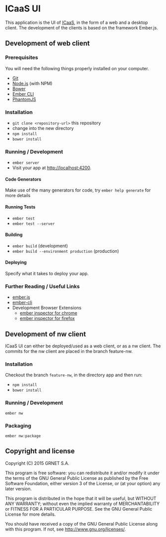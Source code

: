 # ICaaS UI

This application is the UI of [ICaaS](https://github.com/grnet/icaas), in the form of a web and a desktop client.
The development of the clients is based on the framework Ember.js.

## Development of web client

### Prerequisites

You will need the following things properly installed on your computer.

* [Git](http://git-scm.com/)
* [Node.js](http://nodejs.org/) (with NPM)
* [Bower](http://bower.io/)
* [Ember CLI](http://www.ember-cli.com/)
* [PhantomJS](http://phantomjs.org/)

### Installation

* `git clone <repository-url>` this repository
* change into the new directory
* `npm install`
* `bower install`

### Running / Development

* `ember server`
* Visit your app at [http://localhost:4200](http://localhost:4200).

#### Code Generators

Make use of the many generators for code, try `ember help generate` for more details

#### Running Tests

* `ember test`
* `ember test --server`

#### Building

* `ember build` (development)
* `ember build --environment production` (production)

#### Deploying

Specify what it takes to deploy your app.

### Further Reading / Useful Links

* [ember.js](http://emberjs.com/)
* [ember-cli](http://www.ember-cli.com/)
* Development Browser Extensions
  * [ember inspector for chrome](https://chrome.google.com/webstore/detail/ember-inspector/bmdblncegkenkacieihfhpjfppoconhi)
  * [ember inspector for firefox](https://addons.mozilla.org/en-US/firefox/addon/ember-inspector/)

## Development of nw client

ICaaS UI can either be deployed/used as a web client, or as a nw client.
The commits for the nw client are placed in the branch feature-nw.

### Installation
Checkout the branch `feature-nw`, in the directory app and then run:
* `npm install`
* `bower install`

### Running / Development
 `ember nw`

### Packaging
`ember nw:package`


## Copyright and license

Copyright (C) 2015 GRNET S.A.

This program is free software: you can redistribute it and/or modify
it under the terms of the GNU General Public License as published by
the Free Software Foundation, either version 3 of the License, or
(at your option) any later version.

This program is distributed in the hope that it will be useful,
but WITHOUT ANY WARRANTY; without even the implied warranty of
MERCHANTABILITY or FITNESS FOR A PARTICULAR PURPOSE.  See the
GNU General Public License for more details.

You should have received a copy of the GNU General Public License
along with this program.  If not, see <http://www.gnu.org/licenses/>.